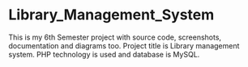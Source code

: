 # Library_Management_System

This is my 6th Semester project with source code, screenshots, documentation and diagrams too. Project title is Library management system. PHP technology is used and database is MySQL.
